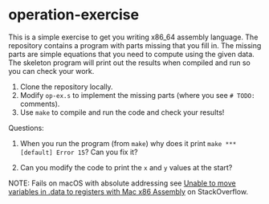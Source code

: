 # operation-exercise

This is a simple exercise to get you writing x86_64 assembly language. The repository contains a program with parts missing that you fill in. The missing parts are simple equations that you need to compute using the given data. The skeleton program will print out the results when compiled and run so you can check your work.

1. Clone the repository locally.
2. Modify `op-ex.s` to implement the missing parts (where you see `# TODO:` comments).
3. Use `make` to compile and run the code and check your results!

Questions:

1. When you run the program (from `make`) why does it print `make *** [default] Error 15`? Can you fix it?

2. Can you modify the code to print the `x` and `y` values at the start?

NOTE: Fails on macOS with absolute addressing see [Unable to move variables in .data to registers with Mac x86 Assembly](https://stackoverflow.com/questions/50205129/unable-to-move-variables-in-data-to-registers-with-mac-x86-assembly) on StackOverflow.